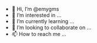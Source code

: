 - 👋 Hi, I’m @emygms
- 👀 I’m interested in ...
- 🌱 I’m currently learning ...
- 💞️ I’m looking to collaborate on ...
- 📫 How to reach me ...

<!---
emygms/emygms is a ✨ special ✨ repository because its `README.md` (this file) appears on your GitHub profile.
You can click the Preview link to take a look at your changes.
--->
